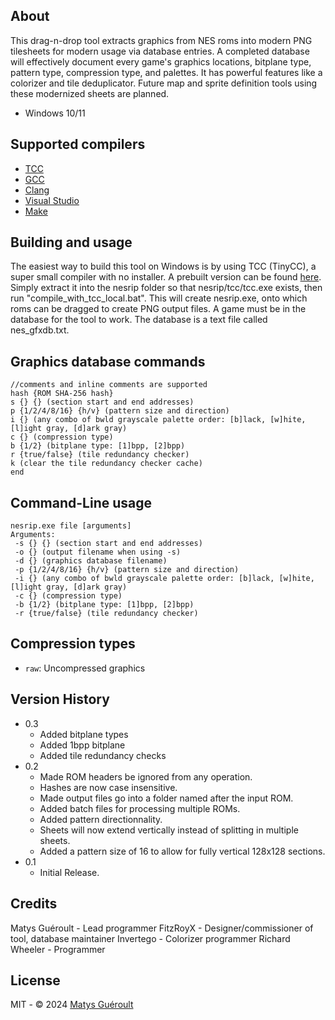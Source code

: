 ## About

This drag-n-drop tool extracts graphics from NES roms into modern PNG tilesheets for modern usage via database entries. A completed database will effectively document every game's graphics locations, bitplane type, pattern type, compression type, and palettes. It has powerful features like a colorizer and tile deduplicator. Future map and sprite definition tools using these modernized sheets are planned.

* Windows 10/11

## Supported compilers
* [TCC](https://github.com/TinyCC/tinycc)
* [GCC](https://www.mingw-w64.org/)
* [Clang](https://clang.llvm.org/)
* [Visual Studio](https://visualstudio.microsoft.com/)
* [Make](https://www.gnu.org/software/make)

## Building and usage

The easiest way to build this tool on Windows is by using TCC (TinyCC), a super small compiler with no installer. A prebuilt version can be found [here](https://github.com/FitzRoyX/tinycc/releases/tag/tcc_20251005). Simply extract it into the nesrip folder so that nesrip/tcc/tcc.exe exists, then run "compile_with_tcc_local.bat". This will create nesrip.exe, onto which roms can be dragged to create PNG output files. A game must be in the database for the tool to work. The database is a text file called nes_gfxdb.txt.

## Graphics database commands
```
//comments and inline comments are supported
hash {ROM SHA-256 hash}
s {} {} (section start and end addresses)
p {1/2/4/8/16} {h/v} (pattern size and direction)
i {} (any combo of bwld grayscale palette order: [b]lack, [w]hite, [l]ight gray, [d]ark gray)
c {} (compression type)
b {1/2} (bitplane type: [1]bpp, [2]bpp)
r {true/false} (tile redundancy checker)
k (clear the tile redundancy checker cache)
end
```

## Command-Line usage
```
nesrip.exe file [arguments]                                                                                      
Arguments:
 -s {} {} (section start and end addresses)
 -o {} (output filename when using -s)
 -d {} (graphics database filename)
 -p {1/2/4/8/16} {h/v} (pattern size and direction)
 -i {} (any combo of bwld grayscale palette order: [b]lack, [w]hite, [l]ight gray, [d]ark gray)
 -c {} (compression type)
 -b {1/2} (bitplane type: [1]bpp, [2]bpp)
 -r {true/false} (tile redundancy checker)
```

## Compression types

* `raw`: Uncompressed graphics

## Version History

* 0.3
	* Added bitplane types
	* Added 1bpp bitplane
	* Added tile redundancy checks
* 0.2
	* Made ROM headers be ignored from any operation.
	* Hashes are now case insensitive.
	* Made output files go into a folder named after the input ROM.
	* Added batch files for processing multiple ROMs.
	* Added pattern directionnality.
	* Sheets will now extend vertically instead of splitting in multiple sheets.
	* Added a pattern size of 16 to allow for fully vertical 128x128 sections.
* 0.1
	* Initial Release.

## Credits

Matys Guéroult - Lead programmer
FitzRoyX - Designer/commissioner of tool, database maintainer
Invertego - Colorizer programmer
Richard Wheeler - Programmer

## License

MIT - © 2024 [Matys Guéroult](https://github.com/GeekJoystick)
